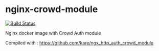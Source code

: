 # nginx-crowd-module

[![Build Status](https://dev.azure.com/jonesbusy/nginx-crowd-module/_apis/build/status/jonesbusy.nginx-crowd-module?branchName=master)](https://dev.azure.com/jonesbusy/nginx-crowd-module/_build/latest?definitionId=2&branchName=master)

Nginx docker image with Crowd Auth module

Compiled with : https://github.com/kare/ngx_http_auth_crowd_module
